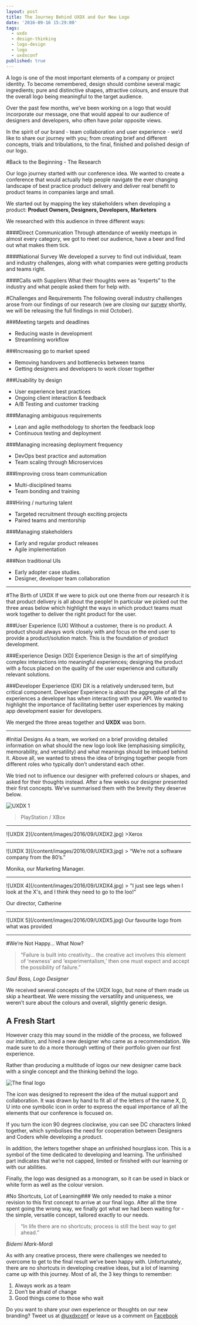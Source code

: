 ```yaml
---
layout: post
title: The Journey Behind UXDX and Our New Logo
date: '2016-09-16 15:29:00'
tags:
  - uxdx
  - design-thinking
  - logo-design
  - logo
  - uxdxconf
published: true
---
```


A logo is one of the most important elements of a company or project identity. To become remembered, design should combine several magic ingredients; pure and distinctive shapes, attractive colours, and ensure that the overall logo being meaningful to the target audience.

Over the past few months, we’ve been working on a logo that would incorporate our message, one that would appeal to our audience of designers and developers, who often have polar opposite views. 

In the spirit of our brand - team collaboration and user experience - we’d like to share our journey with you; from creating brief and different concepts, trials and tribulations, to the final, finished and polished design of our logo.

#Back to the Beginning - The Research

Our logo journey started with our conference idea. We wanted to create a conference that would actually help people navigate the ever changing landscape of best practice product delivery and deliver real benefit to product teams in companies large and small. 

We started out by mapping the key stakeholders when developing a product: **Product Owners, Designers, Developers, Marketers**

We researched with this audience in three different ways: 

####Direct Communication
Through attendance of weekly meetups in almost every category, we got to meet our audience, have a beer and find out what makes them tick.

####National Survey
We developed a survey to find out individual, team and industry challenges, along with what companies were getting products and teams right.

####Calls with Suppliers
What their thoughts were as “experts” to the industry and what people asked them for help with. 

#Challenges and Requirements
The following overall industry challenges arose from our findings of our research (we are closing our [survey](https://uxdxconf.com/#/survey) shortly, we will be releasing the full findings in mid October).

###Meeting targets and deadlines
- Reducing waste in development
- Streamlining workflow

###Increasing go to market speed
- Removing handovers and bottlenecks between teams
- Getting designers and developers to work closer together

###Usability by design
- User experience best practices
- Ongoing client interaction & feedback
- A/B Testing and customer tracking

###Managing ambiguous requirements
- Lean and agile methodology to shorten the feedback loop
- Continuous testing and deployment

###Managing increasing deployment frequency
- DevOps best practice and automation
- Team scaling through Microservices

###Improving cross team communication
- Multi-disciplined teams
- Team bonding and training

###Hiring / nurturing talent
- Targeted recruitment through exciting projects
- Paired teams and mentorship

###Managing stakeholders
- Early and regular product releases
- Agile implementation 

###Non traditional UIs
- Early adopter case studies. 
- Designer, developer team collaboration

--- 		
#The Birth of UXDX
If we were to pick out one theme from our research it is that product delivery is all about the people! In particular we picked out the three areas below which highlight the ways in which product teams must work together to deliver the right product for the user. 
        
###User Experience (UX)
Without a customer, there is no product. A product should always work closely with and focus on the end user to provide a product/solution match. This is the foundation of product development. 

###Experience Design (XD)
Experience Design is the art of simplifying complex interactions into meaningful experiences; designing the product with a focus placed on the quality of the user experience and culturally relevant solutions.

###Developer Experience (DX)
DX is a relatively underused term, but critical component. Developer Experience is about the aggregate of all the experiences a developer has when interacting with your API. We wanted to highlight the importance of facilitating better user experiences by making app development easier for developers.

We merged the three areas together and **UXDX** was born.

--- 

#Initial Designs
As a team, we worked on a brief providing detailed information on what should the new logo look like (emphasising simplicity, memorability, and versatility) and what meanings should be imbued behind it. Above all, we wanted to stress the idea of bringing together people from different roles who typically don’t understand each other.

We tried not to influence our designer with preferred colours or shapes, and asked for their thoughts instead. After a few weeks our designer presented their first concepts. We’ve summarised them with the brevity they deserve below. 

![UXDX 1](/images/UXDX1.jpg)

>PlayStation / XBox 
<hr>
![UXDX 2](/content/images/2016/09/UXDX2.jpg)
>Xerox 
<hr>
![UXDX 3](/content/images/2016/09/UXDX3.jpg)
> “We’re not a software company from the 80’s.” 

Monika, our Marketing Manager.
<hr>
![UXDX 4](/content/images/2016/09/UXDX4.jpg)
> "I just see legs when I look at the X's, and I think they need to go to the loo!"

Our director, Catherine
<hr>
![UXDX 5](/content/images/2016/09/UXDX5.jpg)
Our favourite logo from what was provided 

---

#We’re Not Happy… What Now?

>“Failure is built into creativity… the creative act involves this element of ‘newness’ and ‘experimentalism,’ then one must expect and accept the possibility of failure.”

*Saul Bass, Logo Designer*

We received several concepts of the UXDX logo, but none of them made us skip a heartbeat. We were missing the versatility and uniqueness, we weren’t sure about the colours and overall, slightly generic design. 

## A Fresh Start
However crazy this may sound in the middle of the process, we followed our intuition, and hired a new designer who came as a recommendation. We made sure to do a more thorough vetting of their portfolio given our first experience.

Rather than producing a multitude of logos our new designer came back with a single concept and the thinking behind the logo. 

![The final logo](/content/images/2016/09/output_FEM58L.gif)

The icon was designed to represent the idea of ​​the mutual support and collaboration. It was drawn by hand to fit all of the letters of the name X, D, U into one symbolic icon in order to express the equal importance of all the elements that our conference is focused on.

If you turn the icon 90 degrees clockwise, you can see DC characters linked together, which symbolises the need for cooperation between Designers and Coders while developing a product.

In addition, the letters together shape an unfinished hourglass icon. This is a symbol of the time dedicated to developing and learning. The unfinished part indicates that we’re not capped, limited or finished with our learning or with our abilities. 

Finally, the logo was designed as a monogram, so it can be used in black or white form as well as the colour version.


#No Shortcuts, Lot of Learning###
We only needed to make a minor revision to this first concept to arrive at our final logo. After all the time spent going the wrong way, we finally got what we had been waiting for - the simple, versatile concept, tailored exactly to our needs.

>“In life there are no shortcuts; process is still the best way to get ahead.” 

*Bidemi Mark-Mordi*

As with any creative process, there were challenges we needed to overcome to get to the final result we’ve been happy with. Unfortunately, there are no shortcuts in developing creative ideas, but a lot of learning came up with this journey. Most of all, the 3 key things to remember:

1. Always work as a team
2. Don’t be afraid of change
3. Good things come to those who wait

Do you want to share your own experience or thoughts on our new branding? Tweet us at [@uxdxconf](http://twitter.com/uxdxconf) or leave us a comment on [Facebook](https://www.facebook.com/uxdxconf)
